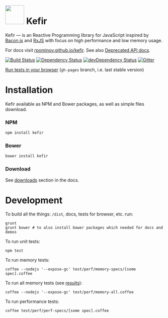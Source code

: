 # <a href="http://rpominov.github.io/kefir/"><img src="http://rpominov.github.io/kefir/Kefir-with-bg.svg" width="60" height="60"></a> Kefir



Kefir — is an Reactive Programming library for JavaScript
inspired by [Bacon.js](https://github.com/baconjs/bacon.js)
and [RxJS](https://github.com/Reactive-Extensions/RxJS)
with focus on high performance and low memory usage.

For docs visit [rpominov.github.io/kefir](http://rpominov.github.io/kefir).
See also [Deprecated API docs](https://github.com/rpominov/kefir/blob/master/deprecated-api-docs.md).



[![Build Status](https://travis-ci.org/rpominov/kefir.svg?branch=master)](https://travis-ci.org/rpominov/kefir)
[![Dependency Status](https://david-dm.org/rpominov/kefir.svg)](https://david-dm.org/rpominov/kefir)
[![devDependency Status](https://david-dm.org/rpominov/kefir/dev-status.svg)](https://david-dm.org/rpominov/kefir#info=devDependencies)
[![Gitter](https://badges.gitter.im/Join%20Chat.svg)](https://gitter.im/rpominov/kefir?utm_source=badge&utm_medium=badge&utm_campaign=pr-badge)
<!-- [![Code Climate](http://img.shields.io/codeclimate/github/rpominov/kefir.svg)](https://codeclimate.com/github/rpominov/kefir) -->

[Run tests in your browser](http://rpominov.github.io/kefir/test/in-browser/SpecRunner.html) (`gh-pages` branch, i.e. last stable version)



# Installation

Kefir available as NPM and Bower packages, as well as simple files download.

### NPM
```sh
npm install kefir
```

### Bower
```sh
bower install kefir
```

### Download

See [downloads](https://rpominov.github.io/kefir/#downloads) section in the docs.


# Development

To build all the things: `/dist`, docs, tests for browser, etc. run:

    grunt
    grunt bower # to also install bower packages which needed for docs and demos

To run unit tests:

    npm test

To run memory tests:

    coffee --nodejs '--expose-gc' test/perf/memory-specs/[some spec].coffee

To run all memory tests (see [results](https://github.com/rpominov/kefir/blob/master/test/perf/memory-results.txt)):

    coffee --nodejs '--expose-gc' test/perf/memory-all.coffee

To run performance tests:

    coffee test/perf/perf-specs/[some spec].coffee
